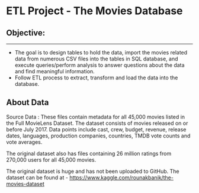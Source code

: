 # ETL Project - The Movies Database


## Objective: 
----------
- The goal is to design tables to hold the data, import the movies related data from numerous CSV files into the tables in SQL database, and execute queries/perform analysis to answer questions about the data and find meaningful information. 
- Follow ETL process to extract, transform and load the data into the database.


 


## About Data
Source Data : These files contain metadata for all 45,000 movies listed in the Full MovieLens Dataset. The dataset consists of movies released on or before July 2017. Data points include cast, crew, budget, revenue, release dates, languages, production companies, countries, TMDB vote counts and vote averages.

The original dataset also has files containing 26 million ratings from 270,000 users for all 45,000 movies. 


The original dataset is huge and has not been uploaded to GitHub.
The dataset can be found at -
https://www.kaggle.com/rounakbanik/the-movies-dataset





